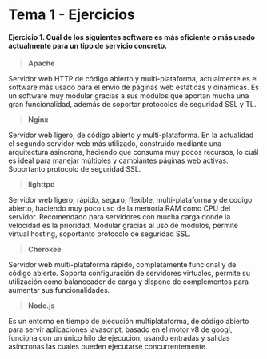 # Tema 1 - Ejercicios
#### Ejercicio 1. Cuál de los siguientes software es más eficiente o más usado actualmente para un tipo de servicio concreto.


> **Apache**

Servidor web HTTP de código abierto y multi-plataforma, actualmente es el software más usado para el envío de páginas web estáticas y dinámicas. Es un software muy modular gracias a sus módulos que aportan mucha una gran funcionalidad, además de soportar protocolos de seguridad SSL y TL.

> **Nginx**

Servidor web ligero, de código abierto y multi-plataforma. En la actualidad el segundo servidor web más utilizado, construido mediante una arquitectura asíncrona, haciendo que consuma muy pocos recursos, lo cuál es ideal para manejar múltiples y cambiantes páginas web activas. Soportanto protocolo de seguridad SSL.

> **lighttpd**

Servidor web ligero, rápido, seguro, flexible, multi-plataforma y de codigo abierto, haciendo muy poco uso de la memoria RAM como CPU del servidor. Recomendado para servidores con mucha carga donde la velocidad es la prioridad. Modular gracias al uso de módulos,  permite virtual hosting, soportanto protocolo de seguridad SSL.

> **Cherokee**

Servidor web multi-plataforma rápido, completamente funcional y de código abierto. Soporta configuración de servidores virtuales, permite su utilización como balanceador de carga y dispone de complementos para aumentar sus funcionalidades.


> **Node.js**

Es un entorno en tiempo de ejecución multiplataforma, de código abierto para servir aplicaciones javascript, basado en el motor v8 de googl, funciona con un único hilo de ejecución, usando entradas y salidas asíncronas las cuales pueden ejecutarse concurrentemente.